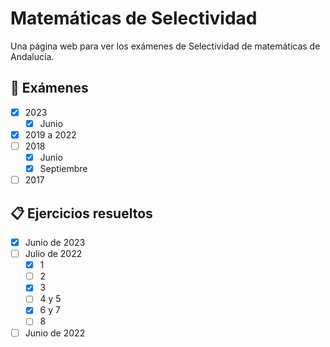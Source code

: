 # Matemáticas de Selectividad

Una página web para ver los exámenes de Selectividad de matemáticas de Andalucía.

## 📘 Exámenes

- [x] 2023
    - [x] Junio
- [x] 2019 a 2022
- [ ] 2018
    - [x] Junio
    - [x] Septiembre
- [ ] 2017

## 📋 Ejercicios resueltos

- [x] Junio de 2023
- [ ] Julio de 2022
    - [x] 1
    - [ ] 2
    - [x] 3
    - [ ] 4 y 5
    - [x] 6 y 7
    - [ ] 8
- [ ] Junio de 2022